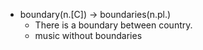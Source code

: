 - boundary(n.[C]) -> boundaries(n.pl.)
	- There is a boundary between country.
	- music without boundaries